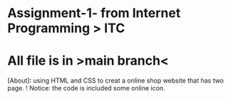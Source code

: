 # Assignment-1- from Internet Programming > ITC
# All file is  in >main branch<
[About]: using HTML and CSS to creat a online shop website that has two page.
! Notice: the code is included some online icon.
